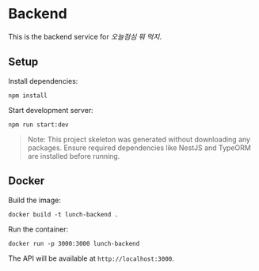 # Backend

This is the backend service for *오늘점심 뭐 먹지*.

## Setup

Install dependencies:

```
npm install
```

Start development server:

```
npm run start:dev
```

> Note: This project skeleton was generated without downloading any packages. Ensure required dependencies like NestJS and TypeORM are installed before running.

## Docker

Build the image:

```
docker build -t lunch-backend .
```

Run the container:

```
docker run -p 3000:3000 lunch-backend
```

The API will be available at `http://localhost:3000`.